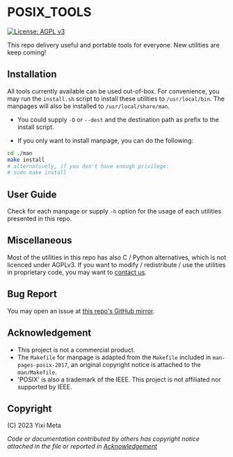 # POSIX_TOOLS
[![License: AGPL
v3](https://img.shields.io/badge/License-AGPL_v3-blue.svg)](https://www.gnu.org/licenses/agpl-3.0)

This repo delivery useful and portable tools for everyone. New utilities are keep coming!

## Installation
All tools currently available can be used out-of-box. For convenience, you may run the `install.sh` script to install these utilities to `/usr/local/bin`. The manpages will also be installed to `/usr/local/share/man`.

* You could supply `-D` or `--dest` and the destination path as prefix to the install script.

* If you only want to install manpage, you can do the following:
```sh
cd ./man
make install
# alternatively, if you don't have enough privilege:
# sudo make install
```

## User Guide
Check for each manpage or supply `-h` option for the usage of each utilities presented in this repo.

## Miscellaneous
Most of the utilities in this repo has also C / Python alternatives, which is not licenced under AGPLv3. If you want to modify / redistribute / use the utilities in proprietary code, you may want to [contact us](mailto:business@yiximeta.com).

## Bug Report
You may open an issue at [this repo's GitHub mirror](https://github.com/YixiMeta/posix_tools/).

## Acknowledgement
* This project is not a commercial product.
* The `Makefile` for manpage is adapted from the `Makefile` included in `man-pages-posix-2017`, an original copyright notice is attached to the `man/Makefile`.
* 'POSIX' is also a trademark of the IEEE. This project is not affiliated nor supported by IEEE.

## Copyright
(C) 2023 Yixi Meta

*Code or documentation contributed by others has copyright notice attached in the file or reported in [Acknowledgement](#acknowledgement)*
